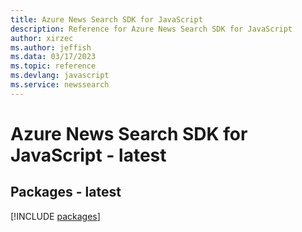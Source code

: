 ```yaml
---
title: Azure News Search SDK for JavaScript
description: Reference for Azure News Search SDK for JavaScript
author: xirzec
ms.author: jeffish
ms.data: 03/17/2023
ms.topic: reference
ms.devlang: javascript
ms.service: newssearch
---
```

# Azure News Search SDK for JavaScript - latest
## Packages - latest
[!INCLUDE [packages](news-search-index.md)]
